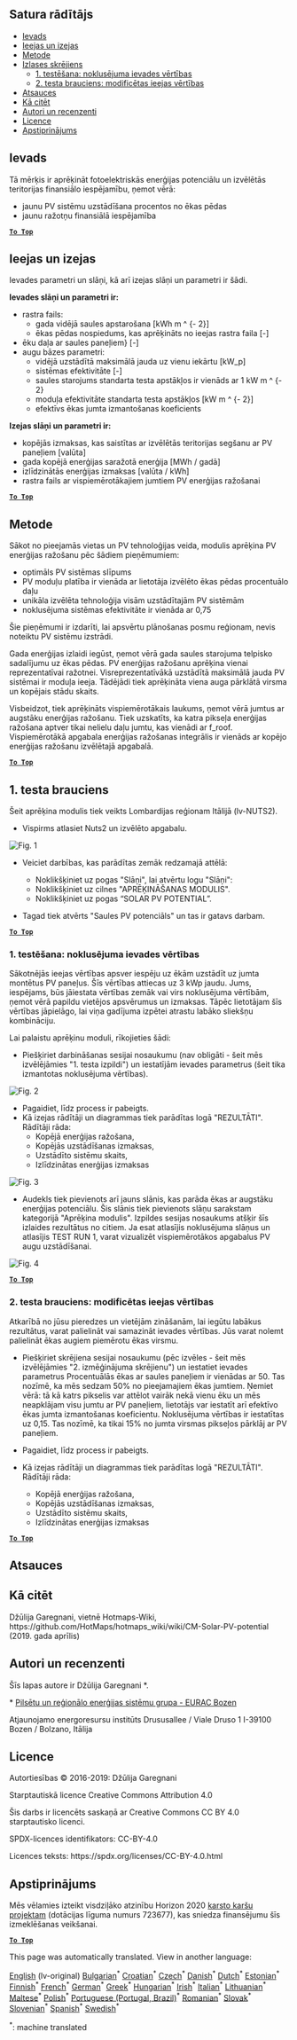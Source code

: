 <h2> Satura rādītājs </h2><ul><li> <a href="#introduction">Ievads</a> </li><li> <a href="#inputs-and-outputs">Ieejas un izejas</a> </li><li> <a href="#method">Metode</a> </li><li> <a href="#sample-run">Izlases skrējiens</a> <ul><li> <a href="#test-run-1-default-input-values">1. testēšana: noklusējuma ievades vērtības</a> </li><li> <a href="#test-run-2-modified-input-values">2. testa brauciens: modificētas ieejas vērtības</a> </li></ul></li><li> <a href="#references">Atsauces</a> </li><li> <a href="#how-to-cite">Kā citēt</a> </li><li> <a href="#authors-and-reviewers">Autori un recenzenti</a> </li><li> <a href="#license">Licence</a> </li><li> <a href="#acknowledgement">Apstiprinājums</a> </li></ul><h2> Ievads </h2><p> Tā mērķis ir aprēķināt fotoelektriskās enerģijas potenciālu un izvēlētās teritorijas finansiālo iespējamību, ņemot vērā: </p><ul><li> jaunu PV sistēmu uzstādīšana procentos no ēkas pēdas </li><li> jaunu ražotņu finansiālā iespējamība </li></ul><p><ins> <code><strong><a href="#table-of-contents">To Top</a></strong></code> </ins> </p><h2> Ieejas un izejas </h2><p> Ievades parametri un slāņi, kā arī izejas slāņi un parametri ir šādi. </p><p> <strong>Ievades slāņi un parametri ir:</strong> </p><ul><li> rastra fails: <ul><li> gada vidējā saules apstarošana [kWh m ^ {- 2}] </li><li> ēkas pēdas nospiedums, kas aprēķināts no ieejas rastra faila [-] </li></ul></li><li> ēku daļa ar saules paneļiem} [-] </li><li> augu bāzes parametri: <ul><li> vidējā uzstādītā maksimālā jauda uz vienu iekārtu [kW_p] </li><li> sistēmas efektivitāte [-] </li><li> saules starojums standarta testa apstākļos ir vienāds ar 1 kW m ^ {- 2} </li><li> moduļa efektivitāte standarta testa apstākļos [kW m ^ {- 2}] </li><li> efektīvs ēkas jumta izmantošanas koeficients </li></ul></li></ul><p> <strong>Izejas slāņi un parametri ir:</strong> </p><ul><li> kopējās izmaksas, kas saistītas ar izvēlētās teritorijas segšanu ar PV paneļiem [valūta] </li><li> gada kopējā enerģijas saražotā enerģija [MWh / gadā] </li><li> izlīdzinātās enerģijas izmaksas [valūta / kWh] </li><li> rastra fails ar vispiemērotākajiem jumtiem PV enerģijas ražošanai </li></ul><p><ins> <code><strong><a href="#table-of-contents">To Top</a></strong></code> </ins> </p><h2> Metode </h2><p> Sākot no pieejamās vietas un PV tehnoloģijas veida, modulis aprēķina PV enerģijas ražošanu pēc šādiem pieņēmumiem: </p><ul><li> optimāls PV sistēmas slīpums </li><li> PV moduļu platība ir vienāda ar lietotāja izvēlēto ēkas pēdas procentuālo daļu </li><li> unikāla izvēlēta tehnoloģija visām uzstādītajām PV sistēmām </li><li> noklusējuma sistēmas efektivitāte ir vienāda ar 0,75 </li></ul><p> Šie pieņēmumi ir izdarīti, lai apsvērtu plānošanas posmu reģionam, nevis noteiktu PV sistēmu izstrādi. </p><p> Gada enerģijas izlaidi iegūst, ņemot vērā gada saules starojuma telpisko sadalījumu uz ēkas pēdas. PV enerģijas ražošanu aprēķina vienai reprezentatīvai ražotnei. Visreprezentatīvākā uzstādītā maksimālā jauda PV sistēmai ir moduļa ieeja. Tādējādi tiek aprēķināta viena auga pārklātā virsma un kopējais stādu skaits. </p><p> Visbeidzot, tiek aprēķināts vispiemērotākais laukums, ņemot vērā jumtus ar augstāku enerģijas ražošanu. Tiek uzskatīts, ka katra pikseļa enerģijas ražošana aptver tikai nelielu daļu jumtu, kas vienādi ar f_roof. Vispiemērotākā apgabala enerģijas ražošanas integrālis ir vienāds ar kopējo enerģijas ražošanu izvēlētajā apgabalā. </p><p><ins> <code><strong><a href="#table-of-contents">To Top</a></strong></code> </ins> </p><h2> 1. testa brauciens </h2><p> Šeit aprēķina modulis tiek veikts Lombardijas reģionam Itālijā (lv-NUTS2). </p><ul><li> Vispirms atlasiet Nuts2 un izvēlēto apgabalu. </li></ul><p><img alt="Fig. 1" src="https://github.com/HotMaps/hotmaps_wiki/blob/master/Images/cm_solar_PV/default_values_01.png" title="Atlasiet reģionu"/></p><ul><li><p> Veiciet darbības, kas parādītas zemāk redzamajā attēlā: </p><ul><li> Noklikšķiniet uz pogas &quot;Slāņi&quot;, lai atvērtu logu &quot;Slāņi&quot;: </li><li> Noklikšķiniet uz cilnes &quot;APRĒĶINĀŠANAS MODULIS&quot;. </li><li> Noklikšķiniet uz pogas “SOLAR PV POTENTIAL”. </li></ul></li><li><p> Tagad tiek atvērts &quot;Saules PV potenciāls&quot; un tas ir gatavs darbam. </p></li></ul><p><ins> <code><strong><a href="#table-of-contents">To Top</a></strong></code> </ins> </p><h3> 1. testēšana: noklusējuma ievades vērtības </h3><p> Sākotnējās ieejas vērtības apsver iespēju uz ēkām uzstādīt uz jumta montētus PV paneļus. Šīs vērtības attiecas uz 3 kWp jaudu. Jums, iespējams, būs jāiestata vērtības zemāk vai virs noklusējuma vērtībām, ņemot vērā papildu vietējos apsvērumus un izmaksas. Tāpēc lietotājam šīs vērtības jāpielāgo, lai viņa gadījuma izpētei atrastu labāko sliekšņu kombināciju. </p><p> Lai palaistu aprēķinu moduli, rīkojieties šādi: </p><ul><li> Piešķiriet darbināšanas sesijai nosaukumu (nav obligāti - šeit mēs izvēlējāmies &quot;1. testa izpildi&quot;) un iestatījām ievades parametrus (šeit tika izmantotas noklusējuma vērtības). </li></ul><p><img alt="Fig. 2" src="https://github.com/HotMaps/hotmaps_wiki/blob/master/Images/cm_solar_PV/default_values_02.png" title="1. testa brauciens ar noklusējuma vērtībām"/></p><ul><li> Pagaidiet, līdz process ir pabeigts. </li><li> Kā izejas rādītāji un diagrammas tiek parādītas logā &quot;REZULTĀTI&quot;. Rādītāji rāda: <ul><li> Kopējā enerģijas ražošana, </li><li> Kopējās uzstādīšanas izmaksas, </li><li> Uzstādīto sistēmu skaits, </li><li> Izlīdzinātas enerģijas izmaksas </li></ul></li></ul><p><img alt="Fig. 3" src="https://github.com/HotMaps/hotmaps_wiki/blob/master/Images/cm_solar_PV/default_values_03.png" title="Pārbaudes 1. cilne RĀDĪTĀJI"/></p><ul><li> Audekls tiek pievienots arī jauns slānis, kas parāda ēkas ar augstāku enerģijas potenciālu. Šis slānis tiek pievienots slāņu sarakstam kategorijā &quot;Aprēķina modulis&quot;. Izpildes sesijas nosaukums atšķir šīs izlaides rezultātus no citiem. Ja esat atlasījis noklusējuma slāņus un atlasījis TEST RUN 1, varat vizualizēt vispiemērotākos apgabalus PV augu uzstādīšanai. </li></ul><p><img alt="Fig. 4" src="https://github.com/HotMaps/hotmaps_wiki/blob/master/Images/cm_solar_PV/default_values_03.png" title="1. testa aprēķina modulis Slāņi"/></p><p><ins> <code><strong><a href="#table-of-contents">To Top</a></strong></code> </ins> </p><h3> 2. testa brauciens: modificētas ieejas vērtības </h3><p> Atkarībā no jūsu pieredzes un vietējām zināšanām, lai iegūtu labākus rezultātus, varat palielināt vai samazināt ievades vērtības. Jūs varat nolemt palielināt ēkas augiem piemērotu ēkas virsmu. </p><ul><li><p> Piešķiriet skrējiena sesijai nosaukumu (pēc izvēles - šeit mēs izvēlējāmies &quot;2. izmēģinājuma skrējienu&quot;) un iestatiet ievades parametrus Procentuālās ēkas ar saules paneļiem ir vienādas ar 50. Tas nozīmē, ka mēs sedzam 50% no pieejamajiem ēkas jumtiem. Ņemiet vērā: tā kā katrs pikselis var attēlot vairāk nekā vienu ēku un mēs neapklājam visu jumtu ar PV paneļiem, lietotājs var iestatīt arī efektīvo ēkas jumta izmantošanas koeficientu. Noklusējuma vērtības ir iestatītas uz 0,15. Tas nozīmē, ka tikai 15% no jumta virsmas pikseļos pārklāj ar PV paneļiem. </p></li><li><p> Pagaidiet, līdz process ir pabeigts. </p></li><li><p> Kā izejas rādītāji un diagrammas tiek parādītas logā &quot;REZULTĀTI&quot;. Rādītāji rāda: </p><ul><li> Kopējā enerģijas ražošana, </li><li> Kopējās uzstādīšanas izmaksas, </li><li> Uzstādīto sistēmu skaits, </li><li> Izlīdzinātas enerģijas izmaksas </li></ul></li></ul><p><ins> <code><strong><a href="#table-of-contents">To Top</a></strong></code> </ins> </p><h2> Atsauces </h2><h2> Kā citēt </h2><p> Džūlija Garegnani, vietnē Hotmaps-Wiki, https://github.com/HotMaps/hotmaps_wiki/wiki/CM-Solar-PV-potential (2019. gada aprīlis) </p><h2> Autori un recenzenti </h2><p> Šīs lapas autore ir Džūlija Garegnani *. </p><p> * <a href="http://www.eurac.edu/en/research/technologies/renewableenergy/researchfields/Pages/Energy-strategies-and-planning.aspx">Pilsētu un reģionālo enerģijas sistēmu grupa - EURAC Bozen</a> </p><p> Atjaunojamo energoresursu institūts Drususallee / Viale Druso 1 I-39100 Bozen / Bolzano, Itālija </p><h2> Licence </h2><p> Autortiesības © 2016-2019: Džūlija Garegnani </p><p> Starptautiskā licence Creative Commons Attribution 4.0 </p><p> Šis darbs ir licencēts saskaņā ar Creative Commons CC BY 4.0 starptautisko licenci. </p><p> SPDX-licences identifikators: CC-BY-4.0 </p><p> Licences teksts: https://spdx.org/licenses/CC-BY-4.0.html </p><h2> Apstiprinājums </h2><p> Mēs vēlamies izteikt visdziļāko atzinību Horizon 2020 <a href="https://www.hotmaps-project.eu">karsto karšu projektam</a> (dotācijas līguma numurs 723677), kas sniedza finansējumu šīs izmeklēšanas veikšanai. </p><p><ins> <code><strong><a href="#table-of-contents">To Top</a></strong></code> </ins> </p>

This page was automatically translated. View in another language:

[English](en-CM-Solar-thermal-and-PV-potential) (lv-original) [Bulgarian](bg-CM-Solar-thermal-and-PV-potential)<sup>\*</sup> [Croatian](hr-CM-Solar-thermal-and-PV-potential)<sup>\*</sup> [Czech](cs-CM-Solar-thermal-and-PV-potential)<sup>\*</sup> [Danish](da-CM-Solar-thermal-and-PV-potential)<sup>\*</sup> [Dutch](nl-CM-Solar-thermal-and-PV-potential)<sup>\*</sup> [Estonian](et-CM-Solar-thermal-and-PV-potential)<sup>\*</sup> [Finnish](fi-CM-Solar-thermal-and-PV-potential)<sup>\*</sup> [French](fr-CM-Solar-thermal-and-PV-potential)<sup>\*</sup> [German](de-CM-Solar-thermal-and-PV-potential)<sup>\*</sup> [Greek](el-CM-Solar-thermal-and-PV-potential)<sup>\*</sup> [Hungarian](hu-CM-Solar-thermal-and-PV-potential)<sup>\*</sup> [Irish](ga-CM-Solar-thermal-and-PV-potential)<sup>\*</sup> [Italian](it-CM-Solar-thermal-and-PV-potential)<sup>\*</sup>  [Lithuanian](lt-CM-Solar-thermal-and-PV-potential)<sup>\*</sup> [Maltese](mt-CM-Solar-thermal-and-PV-potential)<sup>\*</sup> [Polish](pl-CM-Solar-thermal-and-PV-potential)<sup>\*</sup> [Portuguese (Portugal, Brazil)](pt-CM-Solar-thermal-and-PV-potential)<sup>\*</sup> [Romanian](ro-CM-Solar-thermal-and-PV-potential)<sup>\*</sup> [Slovak](sk-CM-Solar-thermal-and-PV-potential)<sup>\*</sup> [Slovenian](sl-CM-Solar-thermal-and-PV-potential)<sup>\*</sup> [Spanish](es-CM-Solar-thermal-and-PV-potential)<sup>\*</sup> [Swedish](sv-CM-Solar-thermal-and-PV-potential)<sup>\*</sup> 

<sup>\*</sup>: machine translated
